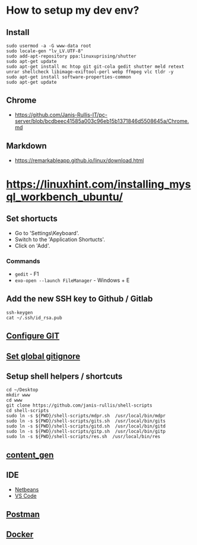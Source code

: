 # How to setup my dev env?

## Install

```shell
sudo usermod -a -G www-data root
sudo locale-gen "lv_LV.UTF-8"
sudo add-apt-repository ppa:linuxuprising/shutter
sudo apt-get update
sudo apt-get install mc htop git git-cola gedit shutter meld retext unrar shellcheck libimage-exiftool-perl webp ffmpeg vlc tldr -y
sudo apt-get install software-properties-common
sudo apt-get update
```

## Chrome

* https://github.com/Janis-Rullis-IT/pc-server/blob/bcdbeec41585a003c96eb15b1371846d5508645a/Chrome.md

## Markdown

* https://remarkableapp.github.io/linux/download.html

# https://linuxhint.com/installing_mysql_workbench_ubuntu/

## Set shortucts

* Go to 'Settings\Keyboard'.
* Switch to the 'Application Shortucts'.
* Click on 'Add'.

### Commands

* `gedit` - F1
* `exo-open --launch FileManager` - Windows + E

## Add the new SSH key to Github / Gitlab

```shell
ssh-keygen
cat ~/.ssh/id_rsa.pub
```

## [Configure GIT](https://github.com/Janis-Rullis-IT/dev/tree/master/Tools/git#configure-git)
## [Set global gitignore](https://github.com/janis-rullis/dev/blob/master/git/Git-ignore/Set-up-global-gitignore.md)
## Setup shell helpers / shortcuts

```shell
cd ~/Desktop
mkdir www
cd www
git clone https://github.com/janis-rullis/shell-scripts
cd shell-scripts
sudo ln -s ${PWD}/shell-scripts/mdpr.sh  /usr/local/bin/mdpr
sudo ln -s ${PWD}/shell-scripts/gits.sh  /usr/local/bin/gits
sudo ln -s ${PWD}/shell-scripts/gitd.sh  /usr/local/bin/gitd
sudo ln -s ${PWD}/shell-scripts/gitp.sh  /usr/local/bin/gitp
sudo ln -s ${PWD}/shell-scripts/res.sh  /usr/local/bin/res
```

## [content_gen](https://github.com/ruu-lv/content_gen)

## IDE

* [Netbeans](https://github.com/Janis-Rullis-IT/dev/blob/master/Tools/Code-editor/Netbeans/Setup-and-config-netbeans.md)
* [VS Code](https://github.com/Janis-Rullis-IT/dev/tree/master/Tools/Code-editor/VSCode#install)

## [Postman](https://github.com/Janis-Rullis-IT/dev/blob/master/Tools/Postman.md)

## [Docker](https://github.com/Janis-Rullis-IT/dev/tree/master/Tools/Docker#install)
